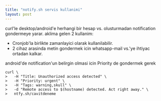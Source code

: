 ```yaml
---
title: "notify.sh servis kullanimi"
layout: post
---
```


curl'le desktop/android'e herhangi bir hesap vs. olusturmadan notification
gondermeye yarar. aklima gelen 2 kullanim:

* Cronjob'la birlikte zamanlayici olarak kullanilabilir.
* 2 cihaz arasinda metin gondermek icin whatsapp-mail vs.'ye ihtiyac ortadan kalkar.

android'de notification'un belirgin olmasi icin Priority de gondermek gerek

```shell
curl \
>   -H "Title: Unauthorized access detected" \
>   -H "Priority: urgent" \
>   -H "Tags: warning,skull" \
>   -d "Remote access to $(hostname) detected. Act right away." \
>   ntfy.sh/cavitdeneme
```
